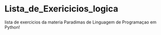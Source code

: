 # Lista_de_Exericicios_logica
lista de exercicios da materia Paradimas de Linguagem de Programaçao em Python! 

